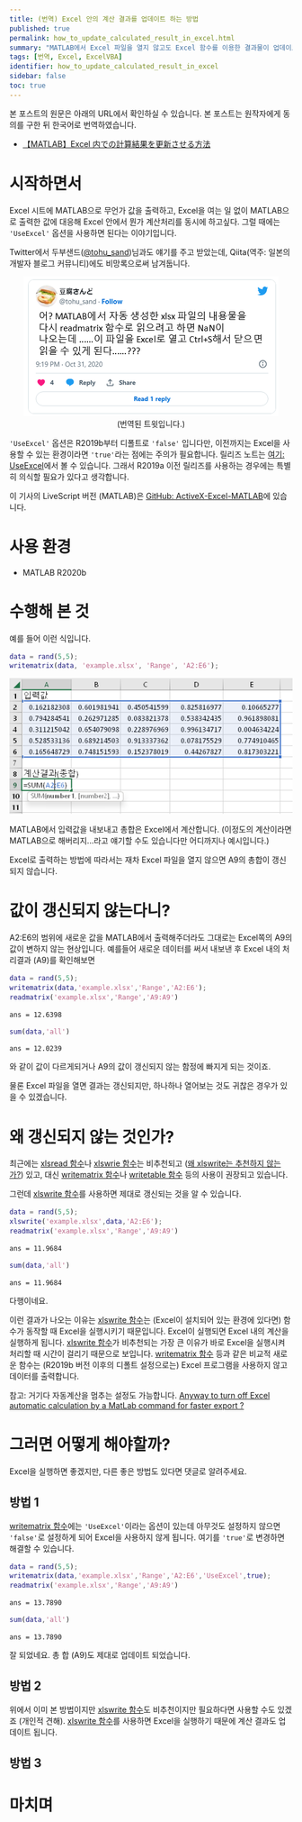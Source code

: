 ```yaml
---
title: (번역) Excel 안의 계산 결과를 업데이트 하는 방법
published: true
permalink: how_to_update_calculated_result_in_excel.html
summary: "MATLAB에서 Excel 파일을 열지 않고도 Excel 함수를 이용한 결과물이 업데이트 될 수 있도록 하는 방법을 소개합니다."
tags: [번역, Excel, ExcelVBA]
identifier: how_to_update_calculated_result_in_excel
sidebar: false
toc: true
---
```


본 포스트의 원문은 아래의 URL에서 확인하실 수 있습니다. 본 포스트는 원작자에게 동의를 구한 뒤 한국어로 번역하였습니다.

- [【MATLAB】Excel 内での計算結果を更新させる方法](https://qiita.com/eigs/items/534724b58ce37c733d7c)

# 시작하면서

Excel 시트에 MATLAB으로 무언가 값을 출력하고, Excel을 여는 일 없이 MATLAB으로 출력한 값에 대응해 Excel 안에서 뭔가 계산처리를 동시에 하고싶다. 그럴 때에는 `'UseExcel'` 옵션을 사용하면 된다는 이야기입니다.

Twitter에서 두부샌드([@tohu_sand](https://twitter.com/tohu_sand))님과도 얘기를 주고 받았는데, Qiita(역주: 일본의 개발자 블로그 커뮤니티)에도 비망록으로써 남겨둡니다.

<p align = "center">
<a href = "https://twitter.com/tohu_sand/status/1322513635051151362?ref_src=twsrc%5Etfw">
<img src = "https://raw.githubusercontent.com/matlabtutorial/matlabtutorial.github.io/main/images/blog_posts/2023-07-10-how_to_update_calculated_result_in_excel/translated_tweet.png"></a>
<br>
(번역된 트윗입니다.)
</p>

`'UseExcel'` 옵션은 R2019b부터 디폴트로 `'false'` 입니다만, 이전까지는 Excel을 사용할 수 있는 환경이라면 `'true'`라는 점에는 주의가 필요합니다. 릴리즈 노트는 [여기: UseExcel](https://kr.mathworks.com/help/matlab/release-notes.html?rntext=UseExcel&startrelease=R2018a&endrelease=R2020b&groupby=release&sortby=descending&searchHighlight=UseExcel)에서 볼 수 있습니다. 그래서 R2019a 이전 릴리즈를 사용하는 경우에는 특별히 의식할 필요가 있다고 생각합니다.

이 기사의 LiveScript 버전 (MATLAB)은 [GitHub: ActiveX-Excel-MATLAB](https://github.com/mathworks/ActiveX-Excel-MATLAB)에 있습니다.

# 사용 환경

* MATLAB R2020b

# 수행해 본 것

예를 들어 이런 식입니다.

```matlab
data = rand(5,5);
writematrix(data, 'example.xlsx', 'Range', 'A2:E6');
```

<img src = "https://raw.githubusercontent.com/matlabtutorial/matlabtutorial.github.io/main/images/blog_posts/2023-07-10-how_to_update_calculated_result_in_excel/excel1.png">

MATLAB에서 입력값을 내보내고 총합은 Excel에서 계산합니다. (이정도의 계산이라면 MATLAB으로 해버리지...라고 얘기할 수도 있습니다만 어디까지나 예시입니다.)

Excel로 출력하는 방법에 따라서는 재차 Excel 파일을 열지 않으면 A9의 총합이 갱신되지 않습니다.

# 값이 갱신되지 않는다니?

A2:E6의 범위에 새로운 값을 MATLAB에서 출력해주더라도 그대로는 Excel쪽의 A9의 값이 변하지 않는 현상입니다. 예를들어 새로운 데이터를 써서 내보낸 후 Excel 내의 처리결과 (A9)를 확인해보면

```matlab
data = rand(5,5);
writematrix(data,'example.xlsx','Range','A2:E6');
readmatrix('example.xlsx','Range','A9:A9')
```
```
ans = 12.6398
```
```matlab
sum(data,'all')
```
```
ans = 12.0239
```

와 같이 값이 다르게되거나 A9의 값이 갱신되지 않는 함정에 빠지게 되는 것이죠.

물론 Excel 파일을 열면 결과는 갱신되지만, 하나하나 열어보는 것도 귀찮은 경우가 있을 수 있겠습니다.

# 왜 갱신되지 않는 것인가?

최근에는 [xlsread 함수](https://kr.mathworks.com/help/matlab/ref/xlsread.html?s_eid=PSM_29435)나 [xlswrie 함수](https://kr.mathworks.com/help/matlab/ref/xlswrite.html?s_eid=PSM_29435)는 비추천되고 ([왜 xlswrite는 추천하지 않는가?](how_to_control_width_of_excel_columns.html#왜-xlswrite는-추천하지-않는가?)) 있고, 대신 [writematrix 함수](https://kr.mathworks.com/help/matlab/ref/writematrix.html?s_eid=PSM_29435)나 [writetable 함수](https://kr.mathworks.com/help/matlab/ref/writetable.html?s_eid=PSM_29435) 등의 사용이 권장되고 있습니다.

그런데 [xlswrite 함수](https://kr.mathworks.com/help/matlab/ref/xlswrite.html?s_eid=PSM_29435)를 사용하면 제대로 갱신되는 것을 알 수 있습니다.

```matlab
data = rand(5,5);
xlswrite('example.xlsx',data,'A2:E6');
readmatrix('example.xlsx','Range','A9:A9')
```
```
ans = 11.9684
```
```matlab
sum(data,'all')
```
```
ans = 11.9684
```

다행이네요.

이런 결과가 나오는 이유는 [xlswrite 함수](https://kr.mathworks.com/help/matlab/ref/xlswrite.html?s_eid=PSM_29435)는 (Excel이 설치되어 있는 환경에 있다면) 함수가 동작할 때 Excel을 실행시키기 때문입니다. Excel이 실행되면 Excel 내의 계산을 실행하게 됩니다. [xlswrite 함수](https://kr.mathworks.com/help/matlab/ref/xlswrite.html?s_eid=PSM_29435)가 비추천되는 가장 큰 이유가 바로 Excel을 실행시켜 처리할 때 시간이 걸리기 때문으로 보입니다. [writematrix 함수](https://kr.mathworks.com/help/matlab/ref/writematrix.html?s_eid=PSM_29435) 등과 같은 비교적 새로운 함수는 (R2019b 버전 이후의 디폴트 설정으로는) Excel 프로그램을 사용하지 않고 데이터를 출력합니다.

참고: 거기다 자동계산을 멈추는 설정도 가능합니다. [Anyway to turn off Excel automatic calculation by a MatLab command for faster export ?](https://kr.mathworks.com/matlabcentral/answers/26847-anyway-to-turn-off-excel-automatic-calculation-by-a-matlab-command-for-faster-export?s_eid=PSM_29435)

# 그러면 어떻게 해야할까?

Excel을 실행하면 좋겠지만, 다른 좋은 방법도 있다면 댓글로 알려주세요.

## 방법 1

[writematrix 함수](https://kr.mathworks.com/help/matlab/ref/writematrix.html?s_eid=PSM_29435)에는 `'UseExcel'`이라는 옵션이 있는데 아무것도 설정하지 않으면 `'false'`로 설정하게 되어 Excel을 사용하지 않게 됩니다. 여기를 `'true'`로 변경하면 해결할 수 있습니다.

```matlab
data = rand(5,5);
writematrix(data,'example.xlsx','Range','A2:E6','UseExcel',true);
readmatrix('example.xlsx','Range','A9:A9')
```
```
ans = 13.7890
```
```matlab
sum(data,'all')
```
```
ans = 13.7890
```

잘 되었네요. 총 합 (A9)도 제대로 업데이트 되었습니다.

## 방법 2

위에서 이미 본 방법이지만 [xlswrite 함수](https://kr.mathworks.com/help/matlab/ref/xlswrite.html?s_eid=PSM_29435)도 비추천이지만 필요하다면 사용할 수도 있겠죠 (개인적 견해). [xlswrite 함수](https://kr.mathworks.com/help/matlab/ref/xlswrite.html?s_eid=PSM_29435)를 사용하면 Excel을 실행하기 때문에 계산 결과도 업데이트 됩니다.

## 방법 3

# 마치며